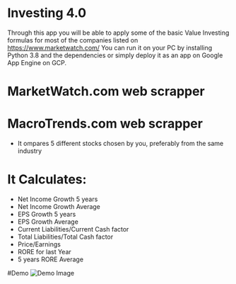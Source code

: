 # Investing 4.0

Through this app you  will be able to apply some of the basic Value Investing formulas for most of the companies listed on https://www.marketwatch.com/
You can run it on your PC by installing Python 3.8 and the dependencies or simply deploy it as an app on Google App Engine on GCP.

# MarketWatch.com web scrapper
# MacroTrends.com web scrapper
* It ompares 5 different stocks chosen by you, preferably from the same industry

# It Calculates:
* Net Income Growth 5 years 
* Net Income Growth Average
* EPS Growth 5 years 
* EPS Growth Average
* Current Liabilities/Current Cash factor
* Total Liabilities/Total Cash factor
* Price/Earnings
* RORE for last Year
* 5 years RORE Average

#Demo 
![Demo Image](https://www.skyalleys.com/wp-content/uploads/2020/12/WebScrapper-MarketWatch.com-MacroTrends.jpg)
